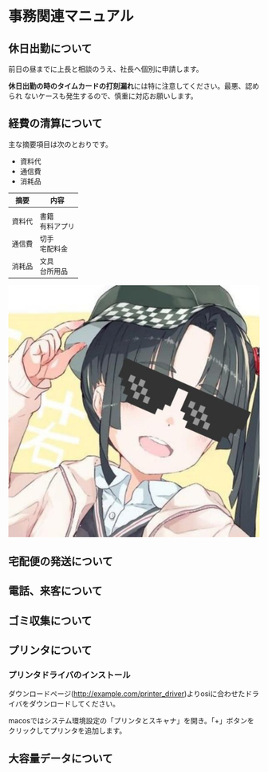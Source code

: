 ﻿# 事務関連マニュアル
## 休日出勤について
前日の昼までに上長と相談のうえ、社長へ個別に申請します。

**休日出勤の時のタイムカードの打刻漏れ**には特に注意してください。最悪、認められ
ないケースも発生するので、慎重に対応お願いします。

## 経費の清算について
主な摘要項目は次のとおりです。
- 資料代
- 通信費
- 消耗品

|摘要 |内容
|--|--
|  |
|資料代 |書籍<br>有料アプリ
|通信費 |切手<br>宅配料金
|消耗品 |文具<br>台所用品

![切手代](img/IMG_20191024_075331.jpg)
## 宅配便の発送について
## 電話、来客について
## ゴミ収集について
## プリンタについて
### プリンタドライバのインストール
ダウンロードページ(http://example.com/printer_driver)よりosiに合わせたドライバをダウンロードしてください。

macosではシステム環境設定の「プリンタとスキャナ」を開き。「+」ボタンをクリックしてプリンタを追加します。
## 大容量データについて